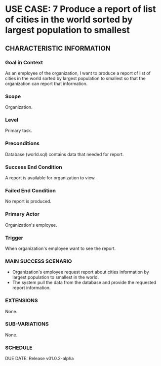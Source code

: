 # USE CASE: 7 Produce a report of list of cities in the world sorted by largest population to smallest
## CHARACTERISTIC INFORMATION
### Goal in Context
As an employee of the organization, I want to produce a report of list of cities in the world sorted by largest population to smallest so that the organization can report that information.

### Scope
Organization.

### Level
Primary task.

### Preconditions
Database (world.sql) contains data that needed for report.

### Success End Condition
A report is available for organization to view.

### Failed End Condition
No report is produced.

### Primary Actor
Organization's employee.

### Trigger
When organization's employee want to see the report.

### MAIN SUCCESS SCENARIO
* Organization's employee request report about cities information by largest population to smallest in the world.
* The system pull the data from the database and provide the requested report information.

### EXTENSIONS
None.

### SUB-VARIATIONS
None.

### SCHEDULE
DUE DATE: Release v01.0.2-alpha

